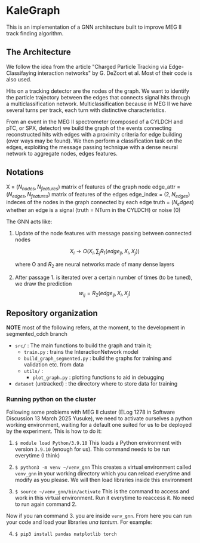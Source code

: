 # KaleGraph

This is an implementation of a GNN architecture
built to improve MEG II track finding algorithm.

## The Architecture

We follow the idea from the article "Charged Particle Tracking via Edge-Classifaying interaction networks"
by G. DeZoort et al. Most of their code is also used.

Hits on a tracking detector are the nodes of the graph.
We want to identify the particle trajectory between the edges that connects signal hits through a multiclassification
network. Multiclassification because in MEG II  we have several turns per track, each turn with distinctive characteristics.

From an event in the MEG II spectrometer (composed of a CYLDCH and pTC, or SPX, detector) we build
the graph of the events connecting reconstructed hits with edges with a proximity criteria for
edge building (over ways may be found).
We then perform a classification task on the edges, exploiting the message passing technique with
a dense neural network to aggregate nodes, edges features.

## Notations

X = $(N_{nodes}, N_{features})$ matrix of features of the graph node
edge_attr = $(N_{edges}, N_{features})$ matrix of features of the edges
edge_index = $(2, N_{edges})$ indeces of the nodes in the graph connected by each edge
truth = $({N_edges})$ whether an edge is a signal (truth = NTurn in the CYLDCH) or noise (0)

The GNN acts like:

1. Update of the node features with message passing between connected nodes

   $$X_i \to O(X_i, \sum_j R_1(edge_{ij}, X_i, X_j))$$

   where O and $R_2$ are neural networks made of many dense layers
2. After passage 1. is iterated over a certain number of times (to be tuned), we draw the prediction
   $$w_{ij} = R_2(edge_{ij}, X_i, X_j)$$

## Repository organization

**NOTE** most of the following refers, at the moment, to the development in segmented_cdch branch

* `src/` : The main functions to build the graph and train it;
  * `train.py` : trains the InteractionNetwork model
  * `build_graph_segmented.py` : build the graphs for training and validation etc. from data
  * `utils/` :
    * `plot_graph.py` : plotting functions to aid in debugging
* `dataset` (untracked) : the directory where to store data for training

### Running python on the cluster

Following some problems with MEG II cluster (ELog 1278 in Software Discussion 13 March 2025 Yusuke),
we need to activate ourselves a python working environment, waiting for a default one
suited for us to be deployed by the experiment.
This is how to do it:

1. `$ module load Python/3.9.10`
   This loads a Python environment with version `3.9.10` (enough for us).
   This command needs to be run everytime (I think)

2. `$ python3 -m venv ~/venv_gnn`
   This creates a virtual environment called `venv_gnn` in your working directory which you can reload everytime and modify as you please. We will then load libraries inside this environment

3. `$ source ~/venv_gnn/bin/activate`
   This is the command to access and work in this virtual environment.
   Run it everytime to reaccess it. No need to run again command 2.

Now if you ran command 3. you are inside `venv_gnn`. From here you can run your code and load your libraries *una tantum*.
For example:

4. `$ pip3 install pandas matplotlib torch`